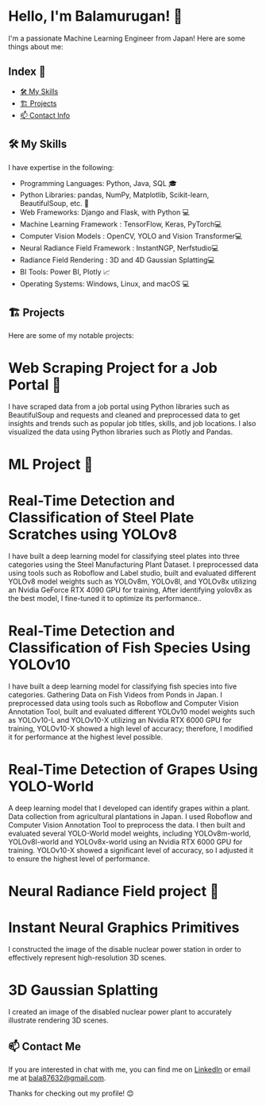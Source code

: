 # Hello, I'm Balamurugan! 👋

I'm a passionate Machine Learning Engineer from Japan! Here are some things about me:

## Index 📑
- [🛠️ My Skills](#%EF%B8%8F-my-skills)
- [🏗️ Projects](#%EF%B8%8F-projects)
- [📫 Contact Info](#-contact-me)

## 🛠️ My Skills
I have expertise in the following:

- Programming Languages: Python, Java, SQL 🎓
- Python Libraries:  pandas, NumPy, Matplotlib, Scikit-learn, BeautifulSoup, etc. 🐍
- Web Frameworks: Django and Flask, with Python 💻 
- Machine Learning Framework : TensorFlow, Keras, PyTorch💻 
- Computer Vision Models : OpenCV, YOLO and Vision Transformer💻 
- Neural Radiance Field Framework : InstantNGP, Nerfstudio💻 
- Radiance Field Rendering : 3D and 4D Gaussian Splatting💻 
- BI Tools: Power BI, Plotly 📈
- Operating Systems: Windows, Linux, and macOS 💻


  

## 🏗️ Projects
Here are some of my notable projects:

# Web Scraping Project for a Job Portal 🏢
I have scraped data from a job portal using Python libraries such as BeautifulSoup and requests and cleaned and preprocessed data to get insights and trends such as popular job titles, skills, and job locations. I also visualized the data using Python libraries such as Plotly and Pandas.

# ML Project 🏢

# Real-Time Detection and Classification of Steel Plate Scratches using YOLOv8

I have built a deep learning model for classifying steel plates into three categories using the Steel Manufacturing Plant Dataset. I preprocessed data using tools such as Roboflow and Label studio, built and evaluated different YOLOv8 model weights such as YOLOv8m, YOLOv8l, and YOLOv8x utilizing an Nvidia GeForce RTX 4090 GPU for training, After identifying yolov8x as the best model, I fine-tuned it to optimize its performance..

# Real-Time Detection and Classification of Fish Species Using YOLOv10

I have built a deep learning model for classifying fish species into five categories. Gathering Data on Fish Videos from Ponds in Japan. I preprocessed data using tools such as Roboflow and Computer Vision Annotation Tool, built and evaluated different YOLOv10 model weights such as YOLOv10-L and YOLOv10-X utilizing an Nvidia RTX 6000 GPU for training, YOLOv10-X showed a high level of accuracy; therefore, I modified it for performance at the highest level possible.

# Real-Time Detection of Grapes Using YOLO-World

A deep learning model that I developed can identify grapes within a plant. Data collection from agricultural plantations in Japan. I used Roboflow and Computer Vision Annotation Tool to preprocess the data. I then built and evaluated several YOLO-World model weights, including YOLOv8m-world, YOLOv8l-world and YOLOv8x-world using an Nvidia RTX 6000 GPU for training. YOLOv10-X showed a significant level of accuracy, so I adjusted it to ensure the highest level of performance.

# Neural Radiance Field project   🏢 

# Instant Neural Graphics Primitives 

I constructed the image of the disable nuclear power station in order to effectively represent high-resolution 3D scenes.

# 3D Gaussian Splatting

I created an image of the disabled nuclear power plant to accurately illustrate rendering 3D scenes.




## 📫 Contact Me
If you are interested in chat with me, you can find me on [LinkedIn](www.linkedin.com/in/balamurugan-s-ai) or email me at bala87632@gmail.com.

Thanks for checking out my profile! 😊

